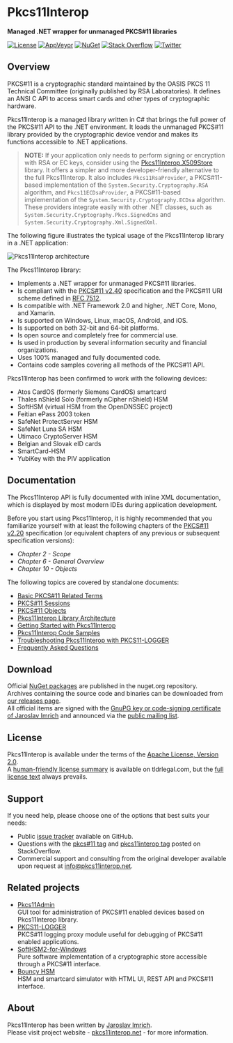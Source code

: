 Pkcs11Interop
=============
**Managed .NET wrapper for unmanaged PKCS#11 libraries**

[![License](https://img.shields.io/badge/license-Apache%202.0-blue.svg)](https://github.com/Pkcs11Interop/Pkcs11Interop/blob/master/LICENSE.md)
[![AppVeyor](https://ci.appveyor.com/api/projects/status/lb1jxb4t4203g3t9/branch/master?svg=true)](https://ci.appveyor.com/project/pkcs11interop/pkcs11interop/branch/master)
[![NuGet](https://img.shields.io/badge/nuget-pkcs11interop-blue.svg)](https://www.nuget.org/packages/Pkcs11Interop/)
[![Stack Overflow](https://img.shields.io/badge/stack-pkcs11interop-blue.svg)](https://stackoverflow.com/questions/tagged/pkcs11interop)
[![Twitter](https://img.shields.io/badge/twitter-p11interop-blue.svg)](https://twitter.com/p11interop)

## Overview

PKCS#11 is a cryptographic standard maintained by the OASIS PKCS 11 Technical Committee (originally published by RSA Laboratories). It defines an ANSI C API to access smart cards and other types of cryptographic hardware.

Pkcs11Interop is a managed library written in C# that brings the full power of the PKCS#11 API to the .NET environment. It loads the unmanaged PKCS#11 library provided by the cryptographic device vendor and makes its functions accessible to .NET applications.

> **NOTE:** If your application only needs to perform signing or encryption with RSA or EC keys, consider using the [Pkcs11Interop.X509Store](https://github.com/Pkcs11Interop/Pkcs11Interop.X509Store) library. It offers a simpler and more developer-friendly alternative to the full Pkcs11Interop. It also includes `Pkcs11RsaProvider`, a PKCS#11-based implementation of the `System.Security.Cryptography.RSA` algorithm, and `Pkcs11ECDsaProvider`, a PKCS#11-based implementation of the `System.Security.Cryptography.ECDsa` algorithm. These providers integrate easily with other .NET classes, such as `System.Security.Cryptography.Pkcs.SignedCms` and `System.Security.Cryptography.Xml.SignedXml`.

The following figure illustrates the typical usage of the Pkcs11Interop library in a .NET application:

![Pkcs11Interop architecture](doc/images/pkcs11interop-architecture-small.png)

The Pkcs11Interop library:

- Implements a .NET wrapper for unmanaged PKCS#11 libraries.
- Is compliant with the [PKCS#11 v2.40](https://github.com/Pkcs11Interop/PKCS11-SPECS/tree/master/v2.40) specification and the PKCS#11 URI scheme defined in [RFC 7512](https://github.com/Pkcs11Interop/PKCS11-SPECS/tree/master/RELATED/RFC7512).
- Is compatible with .NET Framework 2.0 and higher, .NET Core, Mono, and Xamarin.
- Is supported on Windows, Linux, macOS, Android, and iOS.
- Is supported on both 32-bit and 64-bit platforms.
- Is open source and completely free for commercial use.
- Is used in production by several information security and financial organizations.
- Uses 100% managed and fully documented code.
- Contains code samples covering all methods of the PKCS#11 API.

Pkcs11Interop has been confirmed to work with the following devices:

- Atos CardOS (formerly Siemens CardOS) smartcard
- Thales nShield Solo (formerly nCipher nShield) HSM
- SoftHSM (virtual HSM from the OpenDNSSEC project)
- Feitian ePass 2003 token
- SafeNet ProtectServer HSM
- SafeNet Luna SA HSM
- Utimaco CryptoServer HSM
- Belgian and Slovak eID cards
- SmartCard-HSM
- YubiKey with the PIV application

## Documentation

The Pkcs11Interop API is fully documented with inline XML documentation, which is displayed by most modern IDEs during application development.

Before you start using Pkcs11Interop, it is highly recommended that you familiarize yourself with at least the following chapters of the [PKCS#11 v2.20](https://github.com/Pkcs11Interop/PKCS11-SPECS/tree/master/v2.20) specification (or equivalent chapters of any previous or subsequent specification versions):
- *Chapter 2 - Scope*
- *Chapter 6 - General Overview*
- *Chapter 10 - Objects*

The following topics are covered by standalone documents:
- [Basic PKCS#11 Related Terms](doc/01_BASIC_TERMS.md)
- [PKCS#11 Sessions](doc/02_SESSIONS.md)
- [PKCS#11 Objects](doc/03_OBJECTS.md)
- [Pkcs11Interop Library Architecture](doc/04_ARCHITECTURE.md)
- [Getting Started with Pkcs11Interop](doc/05_GETTING_STARTED.md)
- [Pkcs11Interop Code Samples](doc/06_CODE_SAMPLES.md)
- [Troubleshooting Pkcs11Interop with PKCS11-LOGGER](doc/07_TROUBLESHOOTING.md)
- [Frequently Asked Questions](doc/08_FAQ.md)

## Download

Official [NuGet packages](https://www.nuget.org/packages/Pkcs11Interop/) are published in the nuget.org repository.  
Archives containing the source code and binaries can be downloaded from [our releases page](https://github.com/Pkcs11Interop/Pkcs11Interop/releases/).  
All official items are signed with the [GnuPG key or code-signing certificate of Jaroslav Imrich](https://www.jimrich.sk/crypto/) and announced via the [public mailing list](https://groups.google.com/d/forum/pkcs11interop).

## License

Pkcs11Interop is available under the terms of the [Apache License, Version 2.0](https://www.apache.org/licenses/LICENSE-2.0).  
A [human-friendly license summary](https://www.tldrlegal.com/license/apache-license-2-0-apache-2-0) is available on tldrlegal.com, but the [full license text](LICENSE.md) always prevails.

## Support

If you need help, please choose one of the options that best suits your needs:

- Public [issue tracker](https://github.com/Pkcs11Interop/Pkcs11Interop/issues) available on GitHub.
- Questions with the [pkcs#11 tag](https://stackoverflow.com/questions/tagged/pkcs%2311) and [pkcs11interop tag](https://stackoverflow.com/questions/tagged/pkcs11interop) posted on StackOverflow.
- Commercial support and consulting from the original developer available upon request at [info@pkcs11interop.net](mailto:info@pkcs11interop.net).

## Related projects

* [Pkcs11Admin](https://www.pkcs11admin.net/)  
  GUI tool for administration of PKCS#11 enabled devices based on Pkcs11Interop library.
* [PKCS11-LOGGER](https://github.com/Pkcs11Interop/pkcs11-logger)  
  PKCS#11 logging proxy module useful for debugging of PKCS#11 enabled applications.
* [SoftHSM2-for-Windows](https://github.com/disig/SoftHSM2-for-Windows)  
  Pure software implementation of a cryptographic store accessible through a PKCS#11 interface.
* [Bouncy HSM](https://github.com/harrison314/BouncyHsm)  
  HSM and smartcard simulator with HTML UI, REST API and PKCS#11 interface.

## About

Pkcs11Interop has been written by [Jaroslav Imrich](https://www.jimrich.sk).  
Please visit project website - [pkcs11interop.net](https://www.pkcs11interop.net) - for more information.
